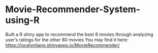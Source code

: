 # Movie-Recommender-System-using-R
Built a R shiny app to recommend the best 8 movies through analyzing user’s ratings for the other 80 movies
You may find it here:
https://jocelynliang.shinyapps.io/MovieRecommender/
